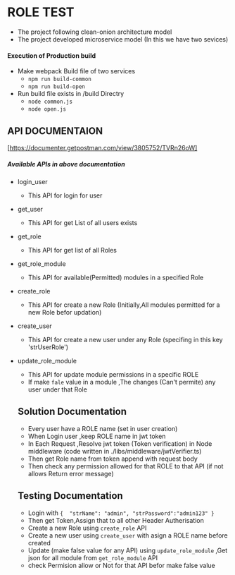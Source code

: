 # ROLE TEST
* The project following clean-onion architecture model
* The project developed microservice model (In this we have two sevices)
#### Execution of Production build
* Make webpack Build file of two services
   * ``npm run build-common``
   * ``npm run build-open``
* Run build file exists in /build Directry
   * ``node common.js``
   * ``node open.js``
## API DOCUMENTAION
[https://documenter.getpostman.com/view/3805752/TVRn26oW]

##### Available APIs in above documentation
* login_user
  * This API for login for user
* get_user
  * This API for get List of all users exists
* get_role
  * This API for get list of all Roles 
* get_role_module
  * This API for available(Permitted) modules in a specified Role
* create_role
  * This API for create a new Role (Initially,All modules permitted for a new Role befor updation)
* create_user
  * This API for create a new user under any Role (specifing in this key 'strUserRole')
* update_role_module
  * This API for update module permissions in a specific ROLE 
  * If make ``fale`` value in a module ,The changes (Can't permite) any user under that Role

  ## Solution Documentation
    * Every user have a ROLE name (set in user creation)
    * When Login user ,keep ROLE name in jwt token
    * In Each Request ,Resolve jwt token (Token verification) in Node middleware (code written in ./libs/middleware/jwtVerifier.ts)
    * Then get Role name from token append with request body 
    * Then check any permission allowed for that ROLE to that API (if not allows Return error message)

  ## Testing Documentation
   * Login with 
      ``{ 
          "strName": "admin",
          "strPassword":"admin123"
       }``
   * Then get Token,Assign that to all other Header Autherisation
   * Create a new Role  using ``create_role`` API
   * Create a new user using ``create_user`` with asign a ROLE name before created
   * Update (make false value for any API) using ``update_role_module`` ,Get json for all module from ``get_role_module`` API
   * check Permision allow or Not for that API befor make false value
     
 
